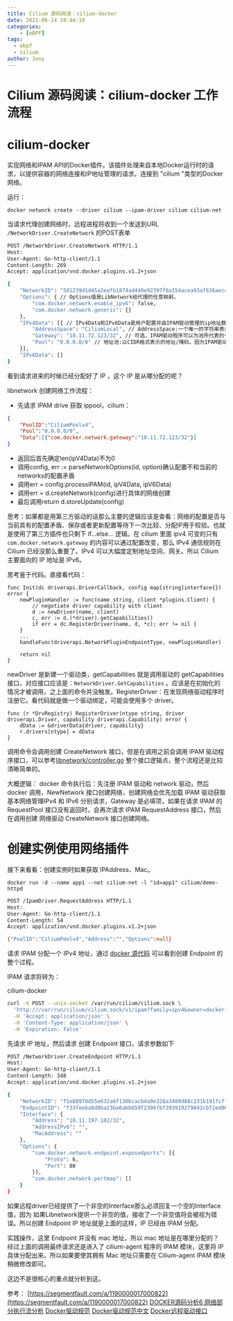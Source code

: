 ```yaml
---
title: Cilium 源码阅读：cilium-docker
date: 2021-06-14 19:44:19
categories: 
	- [eBPF]
tags:
  - ebpf
  - cilium
author: Jony
---
```




# Cilium 源码阅读：cilium-docker 工作流程



# cilium-docker


实现网络和IPAM API的Docker插件。该插件处理来自本地Docker运行时的请求，以提供容器的网络连接和IP地址管理的请求。连接到 "cilium "类型的Docker网络。

运行：

`docker network create --driver cilium --ipam-driver cilium cilium-net`

当请求代理创建网络时，远程进程将收到一个发送到URL `/NetworkDriver.CreateNetwork` 的POST表单


```bash
POST /NetworkDriver.CreateNetwork HTTP/1.1
Host: 
User-Agent: Go-http-client/1.1
Content-Length: 269
Accept: application/vnd.docker.plugins.v1.2+json

{
	"NetworkID": "501239d1d45a2eafb1874ad440e92397f6a154acea93af636aec4a57d9547b25", // NetworkID值由LibNetwork生成，代表一个唯一的网络。
	"Options": { // Options值是LibNetwork给代理的任意映射。
		"com.docker.network.enable_ipv6": false, 
		"com.docker.network.generic": {}
	},
	"IPv4Data": [{ // IPv4Data和IPv6Data是用户配置并由IPAM驱动管理的ip地址数据。网络驱动程序需要支持IPAM驱动程序提供的ip寻址数据。
		"AddressSpace": "CiliumLocal", // AddressSpace:一个唯一的字符串表示IP地址的隔离空间
		"Gateway": "10.11.72.123/32", // 可选，IPAM驱动程序可以为池所代表的子网提供CIDR格式的网关IP地址。网络驱动程序可以利用这些信息实现网络管道功能。
		"Pool": "0.0.0.0/0" // 地址池:以CIDR格式表示的地址/掩码。因为IPAM驱动程序负责分配容器ip地址，所以网络驱动程序可以利用这些信息实现网络管道功能。
	}],
	"IPv6Data": []
}
```

看到请求进来的时候已经分配好了 IP ，这个 IP 是从哪分配的呢？

libnetwork 创建网络工作流程：
- 先请求 IPAM drive 获取 ippool，cilium：
```json
{
	"PoolID":"CiliumPoolv4",
	"Pool":"0.0.0.0/0",
	"Data":[{"com.docker.network.gateway":"10.11.72.123/32"}]
}
```
- 返回后首先确定len(ipV4Data)不为0
- 调用config, err := parseNetworkOptions(id, option)确认配置不和当前的networks的配置矛盾
- 调用err = config.processIPAM(id, ipV4Data, ipV6Data)
- 调用err = d.createNetwork(config)进行具体的网络创建
- 最后调用return d.storeUpdate(config)

思考：如果都是用第三方驱动的话那么主要的逻辑应该是查看：网络的配置是否与当前具有的配置矛盾、保存或者更新配置等待下一次比较、分配IP用于校验。也就是使用了第三方插件也只剩下 if...else... 逻辑。在 cilium 里面 ipv4 可变的只有 `com.docker.network.gateway` 的内容可以通过配置改变，那么 IPv4 通信规则在 Cilium 已经没那么重要了。IPv4 可以大幅度定制地址空间、网关。所以 Cilium 主要面向的 IP 地址是 IPv6。

思考鉴于代码。直接看代码：
```golang
func Init(dc driverapi.DriverCallback, config map[string]interface{}) error {
	newPluginHandler := func(name string, client *plugins.Client) {
		// negotiate driver capability with client
		d := newDriver(name, client)
		c, err := d.(*driver).getCapabilities()
		if err = dc.RegisterDriver(name, d, *c); err != nil {
	}
    ...
	handleFunc(driverapi.NetworkPluginEndpointType, newPluginHandler)

	return nil
}
```

newDriver 是新建一个驱动类，getCapabilities 就是调用驱动的 getCapabilities 接口，对应接口应该是：`NetworkDriver.GetCapabilities` 。应该是在初始化的情况才被调用，之上面的命令并没触发。RegisterDriver：在发现网络驱动程序时注册它。看代码就是做一个驱动绑定，可能会使用多个 driver。
```golang
func (r *DrvRegistry) RegisterDriver(ntype string, driver driverapi.Driver, capability driverapi.Capability) error {
	dData := &driverData{driver, capability}
	r.drivers[ntype] = dData
}
```

调用命令会调用创建 CreateNetwork 接口，但是在调用之前会调用 IPAM 驱动程序接口，可以参考[libnetwork/controller.go](https://github.com/moby/libnetwork/blob/64b7a4574d1426139437d20e81c0b6d391130ec8/controller.go#L709) 整个接口逻辑点，整个流程还是比较清晰简单的。

大概逻辑：
docker 命令执行后：先注册 IPAM 驱动和 network 驱动，然后docker 调用，NewNetwork 接口创建网络，创建网络会优先加载 IPAM 驱动获取基本网络管理IPv4 和 IPv6 分别请求，Gateway 是必填项，如果在请求 IPAM 的 RequestPool 接口没有返回时，会再次请求 IPAM RequestAddress 接口，然后在调用创建  网络驱动 CreateNetwork 接口创建网络。



# 创建实例使用网络插件
接下来看看：创建实例时如果获取 IPAddress、Mac。

`docker run -d --name app1 --net cilium-net -l "id=app1" cilium/demo-httpd`

```bash
POST /IpamDriver.RequestAddress HTTP/1.1
Host: 
User-Agent: Go-http-client/1.1
Content-Length: 54
Accept: application/vnd.docker.plugins.v1.2+json

{"PoolID":"CiliumPoolv4","Address":"","Options":null}

```

请求 IPAM 分配一个 IPv4 地址，通过 [docker 源代码](https://github.com/moby/libnetwork/blob/64b7a4574d1426139437d20e81c0b6d391130ec8/endpoint.go#L1088) 可以看到创建 Endpoint 的整个过程。

IPAM 请求将转为：

cilium-docker 

```bash
curl -X POST --unix-socket /var/run/cilium/cilium.sock \
  'http:///var/run/cilium/cilium.sock/v1/ipam?family=ipv4&owner=docker-ipam' \
  -H 'Accept: application/json' \
  -H 'Content-Type: application/json' \
  -H 'Expiration: false' 
```


先请求 IP  地址，然后请求 创建 Endpoint 接口，请求参数如下

```bash
POST /NetworkDriver.CreateEndpoint HTTP/1.1
Host: 
User-Agent: Go-http-client/1.1
Content-Length: 348
Accept: application/vnd.docker.plugins.v1.2+json

{
	"NetworkID": "f1e88970d55e632a6f130bcacb4a9e328a3489d88c231b191fcff94e053d30ed",
	"EndpointID": "f33feeba0d0ba23ba6abb659f2306f6f393919279842cbf2ed0050641ded5664",
	"Interface": {
		"Address": "10.11.197.102/32",
		"AddressIPv6": "",
		"MacAddress": ""
	},
	"Options": {
		"com.docker.network.endpoint.exposedports": [{
			"Proto": 6,
			"Port": 80
		}],
		"com.docker.network.portmap": []
	}
}
```

如果远程driver已经提供了一个非空的Interface那么必须回复一个空的Interface值，因为 如果Libnetwork提供一个非空的值，接收了一个非空值将会被视为错误。所以创建  Endpoint IP 地址就是上面的这样，IP 已经由 IPAM 分配。


实践操作，这里 Endpoint 并没有 mac 地址，所以 mac 地址是在哪里分配的？
经过上面的调用最终请求还是进入了 cilium-agent 程序的 IPAM 模块，这里将 IP 具体分配出来。所以如果要使其拥有 Mac 地址只需要在 Cilium-agent IPAM 模块稍微修改即可。

这边不是很核心的重点就分析到这。

参考：
[https://segmentfault.com/a/1190000017000822](https://segmentfault.com/a/1190000017000822)
[DOCKER源码分析6 网络部分执行流分析](https://guanjunjian.github.io/2017/10/13/study-6-docker-6-libnetwork-excuting-flow/)
[Docker驱动规范](https://github.com/moby/libnetwork/blob/master/docs/remote.md)
[Docker驱动规范中文](http://ninjadq.com/2015/09/29/3rd-party-net-plugin-in-docker)
[Docker远程驱动接口](https://github.com/moby/libnetwork/blob/master/drivers/remote/driver.go)











